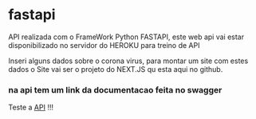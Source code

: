 # fastapi

API realizada com o FrameWork Python FASTAPI, este web api vai estar disponibilizado no servidor do HEROKU para treino de API

Inseri alguns dados sobre o corona virus, para montar um site com estes dados
o Site vai ser o projeto do NEXT.JS qu esta aqui no github.

### na api tem um link da documentacao feita no swagger
Teste a [API](https://fastapitreino.herokuapp.com/) !!!
